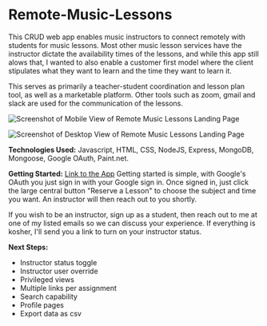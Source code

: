 # Remote-Music-Lessons
This CRUD web app enables music instructors to connect remotely with students for music lessons. Most other music lesson services have the instructor dictate the availability times of the lessons, and while this app still alows that, I wanted to also enable a customer first model where the client stipulates what they want to learn and the time they want to learn it.

This serves as primarily a teacher-student coordination and lesson plan tool, as well as a marketable platform. Other tools such as zoom, gmail and slack are used for the communication of the lessons.

![Screenshot of Mobile View of Remote Music Lessons Landing Page](https://imgur.com/33LJmqu.jpg)

![Screenshot of Desktop View of Remote Music Lessons Landing Page](https://imgur.com/sCkzeX1.jpg)

**Technologies Used:** Javascript, HTML, CSS, NodeJS, Express, MongoDB, Mongoose, Google OAuth, Paint.net.

**Getting Started:** [Link to the App](https://remotemusiclessons.herokuapp.com/)
Getting started is simple, with Google's OAuth you just sign in with your Google sign in. Once signed in, just click the large central button "Reserve a Lesson" to choose the subject and time you want. An instructor will then reach out to you shortly.

If you wish to be an instructor, sign up as a student, then reach out to me at one of my listed emails so we can discuss your experience. If everything is kosher, I'll send you a link to turn on your instructor status.

**Next Steps:**
* Instructor status toggle
* Instructor user override
* Privileged views
* Multiple links per assignment
* Search capability
* Profile pages
* Export data as csv


